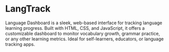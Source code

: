 # LangTrack
Language Dashboard is a sleek, web-based interface for tracking language learning progress. Built with HTML, CSS, and JavaScript, it offers a customizable dashboard to monitor vocabulary growth, grammar practice, or any other learning metrics. Ideal for self-learners, educators, or language tracking apps.
